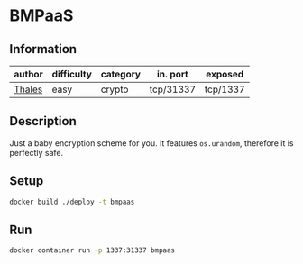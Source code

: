 # BMPaaS

## Information
| author                       | difficulty | category | in. port | exposed  |
|------------------------------|------------|----------|----------|----------|
| [Thales](https://thalium.re) | easy       | crypto   | tcp/31337| tcp/1337 |

## Description
Just a baby encryption scheme for you. It features `os.urandom`, therefore it is perfectly safe.

## Setup
```bash
docker build ./deploy -t bmpaas
```

## Run
```bash
docker container run -p 1337:31337 bmpaas
```